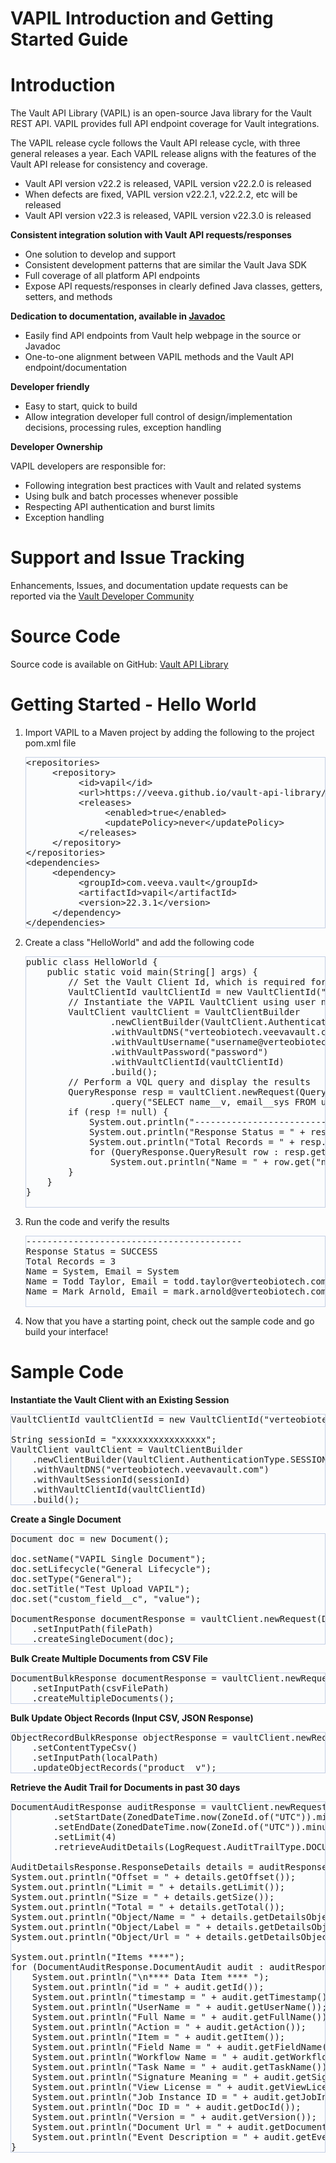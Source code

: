 <!DOCTYPE HTML PUBLIC "-//W3C//DTD HTML 4.0 Transitional//EN">
<html lang="en">

<body>
<h1>VAPIL Introduction and Getting Started Guide</h1>

<h1>Introduction</h1>
The Vault API Library (VAPIL) is an open-source Java library for the Vault REST API.
VAPIL provides full API endpoint coverage for Vault integrations.
<p>
<p>
	The VAPIL release cycle follows the Vault API release cycle, with three general releases a year.
	Each VAPIL release aligns with the features of the Vault API release for consistency and coverage.
<ul>
	<li>Vault API version v22.2 is released, VAPIL version v22.2.0 is released</li>
	<li>When defects are fixed, VAPIL version v22.2.1, v22.2.2, etc will be released</li>
	<li>Vault API version v22.3 is released, VAPIL version v22.3.0 is released</li>
</ul>
<b>Consistent integration solution with Vault API requests/responses</b>
<ul>
	<li>One solution to develop and support</li>
	<li>Consistent development patterns that are similar the Vault Java SDK</li>
	<li>Full coverage of all platform API endpoints</li>
	<li>Expose API requests/responses in clearly defined Java classes, getters, setters, and methods</li>
</ul>
<b>Dedication to documentation, available in <a
		href="https://veeva.github.io/vault-api-library/javadoc/22.3.1/index.html" target="_blank">Javadoc</a></b>
<ul>
	<li>Easily find API endpoints from Vault help webpage in the source or Javadoc</li>
	<li>One-to-one alignment between VAPIL methods and the Vault API endpoint/documentation</li>
</ul>
<b>Developer friendly</b>
<ul>
	<li>Easy to start, quick to build</li>
	<li>Allow integration developer full control of design/implementation decisions, processing rules, exception
		handling</li>
</ul>
<b>Developer Ownership</b>
<p>
	VAPIL developers are responsible for:
<ul>
	<li>Following integration best practices with Vault and related systems</li>
	<li>Using bulk and batch processes whenever possible</li>
	<li>Respecting API authentication and burst limits</li>
	<li>Exception handling</li>
</ul>
<h1>Support and Issue Tracking</h1>
Enhancements, Issues, and documentation update requests can be reported via the <a
		href="https://support.veeva.com/hc/en-us/community/topics/360000476694-Vault-Developer" target="_blank">Vault Developer Community</a>
<h1>Source Code</h1>
Source code is available on GitHub: <a
		href="https://github.com/veeva/vault-api-library" target="_blank">Vault API Library</a>

<h1>Getting Started - Hello World</h1>
<ol>
	<li>Import VAPIL to a Maven project by adding the following to the project pom.xml file
		<pre style="border: 1px solid #C4CFE5; background-color: #FBFCFD;">
&lt;repositories&gt;
     &lt;repository&gt;
          &lt;id&gt;vapil&lt;/id&gt;
          &lt;url&gt;https://veeva.github.io/vault-api-library/maven&lt;/url&gt;
          &lt;releases&gt;
               &lt;enabled&gt;true&lt;/enabled&gt;
               &lt;updatePolicy&gt;never&lt;/updatePolicy&gt;
          &lt;/releases&gt;
     &lt;/repository&gt;
&lt;/repositories&gt;
&lt;dependencies&gt;
     &lt;dependency&gt;
          &lt;groupId&gt;com.veeva.vault&lt;/groupId&gt;
          &lt;artifactId&gt;vapil&lt;/artifactId&gt;
          &lt;version&gt;22.3.1&lt;/version&gt;
     &lt;/dependency&gt;
&lt;/dependencies&gt;</pre>
	</li>
	<li>Create a class "HelloWorld" and add the following code
		<pre style="border: 1px solid #C4CFE5; background-color: #FBFCFD;">
public class HelloWorld {
	public static void main(String[] args) {
		// Set the Vault Client Id, which is required for all API calls
		VaultClientId vaultClientId = new VaultClientId("verteobiotech","vault","quality",true,"myintegration");
		// Instantiate the VAPIL VaultClient using user name and password authentication
		VaultClient vaultClient = VaultClientBuilder
				.newClientBuilder(VaultClient.AuthenticationType.BASIC)
				.withVaultDNS("verteobiotech.veevavault.com")
				.withVaultUsername("username@verteobiotech.com")
				.withVaultPassword("password")
				.withVaultClientId(vaultClientId)
				.build();
		// Perform a VQL query and display the results
		QueryResponse resp = vaultClient.newRequest(QueryRequest.class)
				.query("SELECT name__v, email__sys FROM user__sys MAXROWS 3");
		if (resp != null) {
			System.out.println("-----------------------------------------");
			System.out.println("Response Status = " + resp.getResponseStatus());
			System.out.println("Total Records = " + resp.getData().size());
			for (QueryResponse.QueryResult row : resp.getData())
				System.out.println("Name = " + row.get("name__v") + ", Email = " + row.get("email__sys"));
		}
	}
}
		</pre>
	</li>
	<li>Run the code and verify the results
		<pre style="border: 1px solid #C4CFE5; background-color: #FBFCFD;">
-----------------------------------------
Response Status = SUCCESS
Total Records = 3
Name = System, Email = System
Name = Todd Taylor, Email = todd.taylor@verteobiotech.com
Name = Mark Arnold, Email = mark.arnold@verteobiotech.com
		</pre>
	</li>
	<li>Now that you have a starting point, check out the sample code and go build your interface!</li>
</ol>
<h1>Sample Code</h1>

<b>Instantiate the Vault Client with an Existing Session</b>
<pre style="border: 1px solid #C4CFE5; background-color: #FBFCFD;">
VaultClientId vaultClientId = new VaultClientId("verteobiotech","vault","quality",true,"myintegration");

String sessionId = "xxxxxxxxxxxxxxxxx";
VaultClient vaultClient = VaultClientBuilder
	.newClientBuilder(VaultClient.AuthenticationType.SESSION_ID)
	.withVaultDNS("verteobiotech.veevavault.com")
	.withVaultSessionId(sessionId)
	.withVaultClientId(vaultClientId)
	.build();
</pre>

<b>Create a Single Document</b>
<pre style="border: 1px solid #C4CFE5; background-color: #FBFCFD;">
Document doc = new Document();

doc.setName("VAPIL Single Document");
doc.setLifecycle("General Lifecycle");
doc.setType("General");
doc.setTitle("Test Upload VAPIL");
doc.set("custom_field__c", "value");

DocumentResponse documentResponse = vaultClient.newRequest(DocumentRequest.class)
	.setInputPath(filePath)
	.createSingleDocument(doc);
</pre>

<b>Bulk Create Multiple Documents from CSV File</b>
<pre style="border: 1px solid #C4CFE5; background-color: #FBFCFD;">
DocumentBulkResponse documentResponse = vaultClient.newRequest(DocumentRequest.class)
	.setInputPath(csvFilePath)
	.createMultipleDocuments();
</pre>

<b>Bulk Update Object Records (Input CSV, JSON Response)</b>
<pre style="border: 1px solid #C4CFE5; background-color: #FBFCFD;">
ObjectRecordBulkResponse objectResponse = vaultClient.newRequest(ObjectRecordRequest.class)
	.setContentTypeCsv()
	.setInputPath(localPath)
	.updateObjectRecords("product__v");
</pre>

<b>Retrieve the Audit Trail for Documents in past 30 days</b>
<pre style="border: 1px solid #C4CFE5; background-color: #FBFCFD;">
DocumentAuditResponse auditResponse = vaultClient.newRequest(LogRequest.class)
		.setStartDate(ZonedDateTime.now(ZoneId.of("UTC")).minusDays(29))
		.setEndDate(ZonedDateTime.now(ZoneId.of("UTC")).minusDays(1))
		.setLimit(4)
		.retrieveAuditDetails(LogRequest.AuditTrailType.DOCUMENT);

AuditDetailsResponse.ResponseDetails details = auditResponse.getResponseDetails();
System.out.println("Offset = " + details.getOffset());
System.out.println("Limit = " + details.getLimit());
System.out.println("Size = " + details.getSize());
System.out.println("Total = " + details.getTotal());
System.out.println("Object/Name = " + details.getDetailsObject().getName());
System.out.println("Object/Label = " + details.getDetailsObject().getLabel());
System.out.println("Object/Url = " + details.getDetailsObject().getUrl());

System.out.println("Items ****");
for (DocumentAuditResponse.DocumentAudit audit : auditResponse.getData()) {
	System.out.println("\n**** Data Item **** ");
	System.out.println("id = " + audit.getId());
	System.out.println("timestamp = " + audit.getTimestamp());
	System.out.println("UserName = " + audit.getUserName());
	System.out.println("Full Name = " + audit.getFullName());
	System.out.println("Action = " + audit.getAction());
	System.out.println("Item = " + audit.getItem());
	System.out.println("Field Name = " + audit.getFieldName());
	System.out.println("Workflow Name = " + audit.getWorkflowName());
	System.out.println("Task Name = " + audit.getTaskName());
	System.out.println("Signature Meaning = " + audit.getSignatureMeaning());
	System.out.println("View License = " + audit.getViewLicense());
	System.out.println("Job Instance ID = " + audit.getJobInstanceId());
	System.out.println("Doc ID = " + audit.getDocId());
	System.out.println("Version = " + audit.getVersion());
	System.out.println("Document Url = " + audit.getDocumentUrl());
	System.out.println("Event Description = " + audit.getEventDescription());
}
</pre>

</body>

</html>